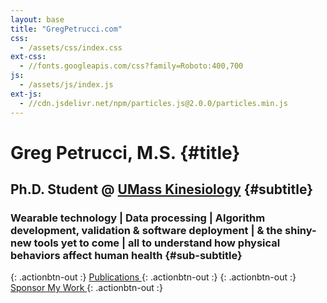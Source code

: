 ```yaml
---
layout: base
title: "GregPetrucci.com"
css:
  - /assets/css/index.css
ext-css:
  - //fonts.googleapis.com/css?family=Roboto:400,700
js:
  - /assets/js/index.js
ext-js:
  - //cdn.jsdelivr.net/npm/particles.js@2.0.0/particles.min.js
---
```


<div id="header" class="cut1" markdown="1">

<div id="header-inner" markdown="1">

# Greg Petrucci, M.S. {#title}

## Ph.D. Student @ [UMass Kinesiology](https://www.umass.edu/public-health-sciences/kinesiology) {#subtitle}

### Wearable technology | Data processing | Algorithm development, validation & software deployment | & the shiny-new tools yet to come |  all to understand how physical behaviors affect human health {#sub-subtitle}

{: .actionbtn-out :}
<a href="https://gregpetrucci.com/pubs/" class="actionbtn">
  <span class="journal-text" aria-hidden="true"></span>
  Publications
</a>
{: .actionbtn-out :}
{: .actionbtn-out :}
<a href="https://gregpetrucci.com/sponsor/" class="actionbtn">
  <span class="journal-text" aria-hidden="true"></span>
  Sponsor My Work
</a>
{: .actionbtn-out :}
</div>
